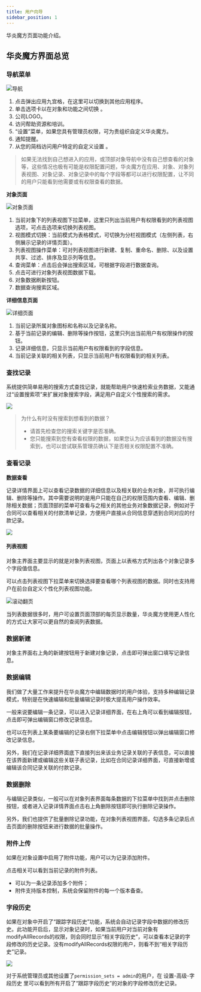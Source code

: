 ```yaml
---
title: 用户向导
sidebar_position: 1
---
```


华炎魔方页面功能介绍。

## 华炎魔方界面总览

### 导航菜单

![导航](/../static/img/zh-CN/navigate.png)

1. 点击弹出应用九宫格，在这里可以切换到其他应用程序。
2. 单击选项卡以在对象和功能之间切换 。
3. 公司LOGO。
4. 访问帮助资源和培训。
5. “设置”菜单，如果您具有管理员权限，可为贵组织自定义华炎魔方。
6. 通知提醒。
7. 从您的简档访问用户特定的自定义设置 。

> 如果无法找到自己想进入的应用，或顶部对象导航中没有自己想查看的对象等，这些情况也极有可能是权限配置问题，华炎魔方在应用、对象、对象列表视图、对象记录、对象记录中的每个字段等都可以进行权限配置，让不同的用户只能看到他需要或有权限查看的数据。


**对象页面**

 ![对象页面](/../static/img/zh-CN/listviews.png)

1. 当前对象下的列表视图下拉菜单，这里只列出当前用户有权限看到的列表视图选项，可点击选项来切换列表视图。
2. 视图模式切换：当前模式为表格模式，可切换为分栏视图模式（左侧列表，右侧展示记录的详情页面）。
3. 列表视图操作菜单：可对列表视图进行新建、复制、重命名、删除、以及设置共享、过滤、排序及显示列等信息。
4. 查询菜单：点击后会弹出搜索区域，可根据字段进行数据查询。
5. 点击可进行对象列表视图数据下载。
6. 对象数据刷新按钮。
7. 数据查询搜索区域。


**详细信息页面**

 ![详细页面](/../static/img/zh-CN/record_detail.png)

1. 当前记录所属对象图标和名称以及记录名称。
2. 基于当前记录的编辑、删除等操作按钮，这里只列出当前用户有权限操作的按钮。
3. 记录详细信息，只显示当前用户有权限看到的字段信息。
4. 当前记录关联的相关列表，只显示当前用户有权限看到的相关列表。

### 查找记录

系统提供简单易用的搜索方式查找记录，就能帮助用户快速检索业务数据，又能通过“设置搜索项”来扩展对象搜索字段，满足用户自定义个性搜索的需求。

 ![](/../static/img/zh-CN/search_records.gif)



> 为什么有时没有搜索到想看到的数据？
>
> * 请首先检查您的搜索关键字是否准确。
> * 您只能搜索到您有查看权限的数据，如果您认为应该看到的数据没有搜索到，也可以尝试联系管理员确认下是否相关权限配置不准确。

### 查看记录

**数据查看**

记录详情界面上可以查看记录数据的详细信息以及相关联的业务对象，并可执行编辑、删除等操作。其中需要说明的是用户只能在自己的权限范围内查看、编辑、删除相关数据；页面顶部的菜单可查看与之相关的其他业务对象数据记录，例如对于合同可以查看相关的付款清单记录，方便用户直接从合同信息穿透到合同对应的付款记录。

 ![](/../static/img/zh-CN/record_related.png)

#### 列表视图

对象主界面主要显示的就是对象列表视图，页面上以表格方式列出各个对象记录多个字段值信息。

可以点击列表视图下拉菜单来切换选择要查看哪个列表视图的数据。同时也支持用户在前台自定义个性化列表视图功能。

 ![滚动翻页](/../static/img/zh-CN/create_listviews.gif)

当列表数据很多时，用户可设置页面顶部的每页显示数量，华炎魔方使用更人性化的方式让大家可以更自然的查阅列表数据。


### 数据新建

对象主界面右上角的新建按钮用于新建对象记录，点击即可弹出窗口填写记录信息。

<!--华炎魔方提供了复制新建功能，只要先在列表上勾选需要复制的记录然后再点击右上角的新建按钮即可，借助该功能大家可以很方便的快速创建出有大量相同或类似数据的记录。-->


### 数据编辑

我们做了大量工作来提升在华炎魔方中编辑数据时的用户体验，支持多种编辑记录模式，特别是在快速编辑和批量编辑记录时极大提高用户操作效率。

一般来说要编辑一条记录，可以进入记录详细界面，在右上角可以看到编辑按钮，点击即可弹出编辑窗口修改记录信息。

也可以在列表上某条要编辑的记录右侧下拉菜单中点击编辑按钮以弹出编辑窗口修改记录信息。


另外，我们在记录详细界面底下直接列出来该业务记录关联的子表信息，可以直接在该界面新建或编辑这些关联子表记录，比如在合同记录详细界面，可直接新增或编辑该合同记录关联的付款记录。

<!--华炎魔方在传统编辑功能基础上增加了一些快速和批量编辑记录的方式来提高编辑效率，下面让我们来了解这些特色功能。-->

### 数据删除

与编辑记录类似，一般可以在对象列表界面每条数据的下拉菜单中找到并点击删除按钮，或者进入记录详情界面点击右上角删除按钮即可执行删除记录操作。

另外，我们也提供了批量删除记录功能，在对象列表视图界面，勾选多条记录后点击页面的删除按钮来进行数据的批量操作。

### 附件上传

如果在对象设置中启用了附件功能，用户可以为记录添加附件。

点击相关可以看到当前记录的附件列表。

* 可以为一条记录添加多个附件；
* 附件支持版本控制，系统会保留附件的每一个版本备查。

### 字段历史

如果在对象中开启了“跟踪字段历史”功能，系统会自动记录字段中数据的修改历史。此功能开启后，显示对象记录时，如果当前用户对当前对象有modifyAllRecords的权限，则会同时显示“相关字段历史”，可以查看本记录的字段修改的历史记录。没有modifyAllRecords权限的用户，则看不到“相关字段历史”记录。


 ![](/../static/img/zh-CN/audit_records.png)

对于系统管理员或其他设置了`permission_sets = admin`的用户，在 设置-高级-字段历史 里可以看到所有开启了“跟踪字段历史”的对象的字段修改历史记录。
